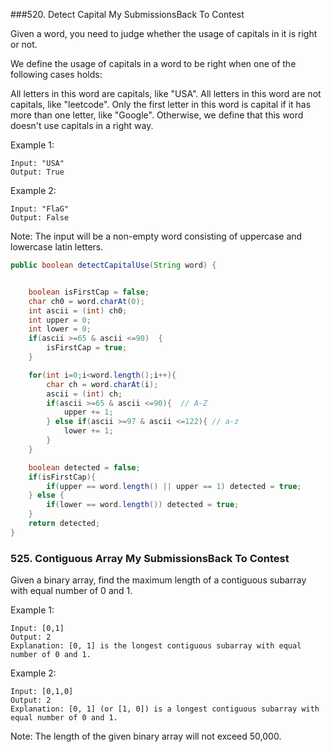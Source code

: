 
###520. Detect Capital My SubmissionsBack To Contest

Given a word, you need to judge whether the usage of capitals in it is right or not.

We define the usage of capitals in a word to be right when one of the following cases holds:

All letters in this word are capitals, like "USA".
All letters in this word are not capitals, like "leetcode".
Only the first letter in this word is capital if it has more than one letter, like "Google".
Otherwise, we define that this word doesn't use capitals in a right way.

Example 1:
```
Input: "USA"
Output: True
```
Example 2:
```
Input: "FlaG"
Output: False
```
Note: The input will be a non-empty word consisting of uppercase and lowercase latin letters.

```java
public boolean detectCapitalUse(String word) {


    boolean isFirstCap = false;
    char ch0 = word.charAt(0);
    int ascii = (int) ch0;
    int upper = 0;
    int lower = 0;
    if(ascii >=65 & ascii <=90)  {
        isFirstCap = true;
    }

    for(int i=0;i<word.length();i++){
        char ch = word.charAt(i);
        ascii = (int) ch;
        if(ascii >=65 & ascii <=90){  // A-Z
            upper += 1;
        } else if(ascii >=97 & ascii <=122){ // a-z
            lower += 1;
        }
    }

    boolean detected = false;
    if(isFirstCap){
        if(upper == word.length() || upper == 1) detected = true;
    } else {
        if(lower == word.length()) detected = true;
    }
    return detected;
}
```
### 525. Contiguous Array My SubmissionsBack To Contest

Given a binary array, find the maximum length of a contiguous subarray with equal number of 0 and 1.

Example 1:
```
Input: [0,1]
Output: 2
Explanation: [0, 1] is the longest contiguous subarray with equal number of 0 and 1.
```
Example 2:
```
Input: [0,1,0]
Output: 2
Explanation: [0, 1] (or [1, 0]) is a longest contiguous subarray with equal number of 0 and 1.
```
Note: The length of the given binary array will not exceed 50,000.

```java

```
